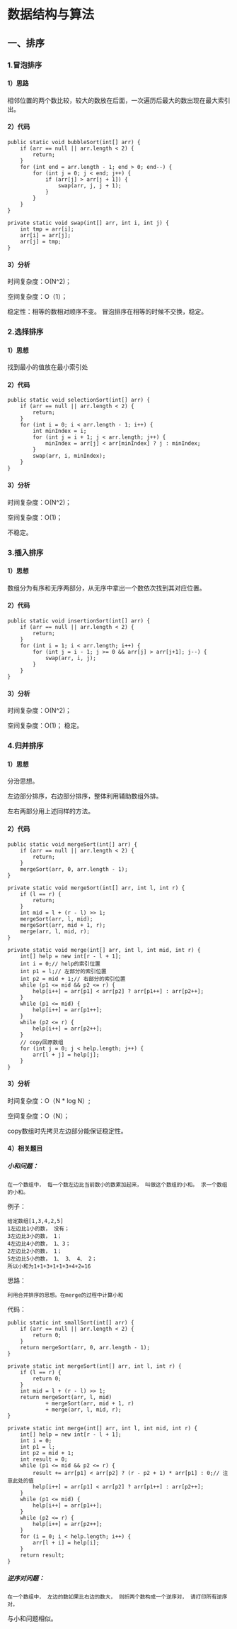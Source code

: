 # 数据结构与算法 #

## 一、排序 ##
### 1.冒泡排序
#### 1）思路
相邻位置的两个数比较，较大的数放在后面，一次遍历后最大的数出现在最大索引出。
#### 2）代码
	public static void bubbleSort(int[] arr) {
		if (arr == null || arr.length < 2) {
			return;
		}
		for (int end = arr.length - 1; end > 0; end--) {
			for (int j = 0; j < end; j++) {
				if (arr[j] > arr[j + 1]) {
					swap(arr, j, j + 1);
				}
			}
		}
	}

	private static void swap(int[] arr, int i, int j) {
		int tmp = arr[i];
		arr[i] = arr[j];
		arr[j] = tmp;
	}

#### 3）分析
时间复杂度：O(N^2)；

空间复杂度：O（1）；

稳定性：相等的数相对顺序不变。
冒泡排序在相等的时候不交换，稳定。

### 2.选择排序
#### 1）思想
找到最小的值放在最小索引处
#### 2）代码
	public static void selectionSort(int[] arr) {
		if (arr == null || arr.length < 2) {
			return;
		}
		for (int i = 0; i < arr.length - 1; i++) {
			int minIndex = i;
			for (int j = i + 1; j < arr.length; j++) {
				minIndex = arr[j] < arr[minIndex] ? j : minIndex;
			}
			swap(arr, i, minIndex);
		}
	}

#### 3）分析
时间复杂度：O(N^2)；

空间复杂度：O(1)；

不稳定。

### 3.插入排序
#### 1）思想
数组分为有序和无序两部分，从无序中拿出一个数依次找到其对应位置。
#### 2）代码
	public static void insertionSort(int[] arr) {
		if (arr == null || arr.length < 2) {
			return;
		}
		for (int i = 1; i < arr.length; i++) {
			for (int j = i - 1; j >= 0 && arr[j] > arr[j+1]; j--) {
				swap(arr, i, j);
			}
		}
	}

#### 3）分析
时间复杂度：O(N^2)；

空间复杂度：O(1)；
稳定。

### 4.归并排序
#### 1）思想
分治思想。

左边部分排序，右边部分排序，整体利用辅助数组外排。

左右两部分用上述同样的方法。
#### 2）代码
	public static void mergeSort(int[] arr) {
		if (arr == null || arr.length < 2) {
			return;
		}
		mergeSort(arr, 0, arr.length - 1);
	}

	private static void mergeSort(int[] arr, int l, int r) {
		if (l == r) {
			return;
		}
		int mid = l + (r - l) >> 1;
		mergeSort(arr, l, mid);
		mergeSort(arr, mid + 1, r);
		merge(arr, l, mid, r);
	}

	private static void merge(int[] arr, int l, int mid, int r) {
		int[] help = new int[r - l + 1];
		int i = 0;// help的索引位置
		int p1 = l;// 左部分的索引位置
		int p2 = mid + 1;// 右部分的索引位置
		while (p1 <= mid && p2 <= r) {
			help[i++] = arr[p1] < arr[p2] ? arr[p1++] : arr[p2++];
		}
		while (p1 <= mid) {
			help[i++] = arr[p1++];
		}
		while (p2 <= r) {
			help[i++] = arr[p2++];
		}
		// copy回原数组
		for (int j = 0; j < help.length; j++) {
			arr[l + j] = help[j];
		}
	}
#### 3）分析
时间复杂度：O（N * log N）;

空间复杂度：O（N）；

copy数组时先拷贝左边部分能保证稳定性。
#### 4）相关题目
##### 小和问题：
	在一个数组中， 每一个数左边比当前数小的数累加起来， 叫做这个数组的小和。 求一个数组
	的小和。

例子：

	给定数组[1,3,4,2,5]	
	1左边比1小的数， 没有；	
	3左边比3小的数， 1；	
	4左边比4小的数， 1、3；	
	2左边比2小的数， 1；	
	5左边比5小的数， 1、 3、 4、 2；	
	所以小和为1+1+3+1+1+3+4+2=16

思路：

	利用合并排序的思想。在merge的过程中计算小和

代码：

	public static int smallSort(int[] arr) {
		if (arr == null || arr.length < 2) {
			return 0;
		}
		return mergeSort(arr, 0, arr.length - 1);
	}

	private static int mergeSort(int[] arr, int l, int r) {
		if (l == r) {
			return 0;
		}
		int mid = l + (r - l) >> 1;
		return mergeSort(arr, l, mid) 
				+ mergeSort(arr, mid + 1, r) 
				+ merge(arr, l, mid, r);
	}

	private static int merge(int[] arr, int l, int mid, int r) {
		int[] help = new int[r - l + 1];
		int i = 0;
		int p1 = l;
		int p2 = mid + 1;
		int result = 0;
		while (p1 <= mid && p2 <= r) {
			result += arr[p1] < arr[p2] ? (r - p2 + 1) * arr[p1] : 0;// 注意此处的值
			help[i++] = arr[p1] < arr[p2] ? arr[p1++] : arr[p2++];
		}
		while (p1 <= mid) {
			help[i++] = arr[p1++];
		}
		while (p2 <= r) {
			help[i++] = arr[p2++];
		}
		for (i = 0; i < help.length; i++) {
			arr[l + i] = help[i];
		}
		return result;
	}
##### 逆序对问题：
	在一个数组中， 左边的数如果比右边的数大， 则折两个数构成一个逆序对， 请打印所有逆序
	对。
与小和问题相似。